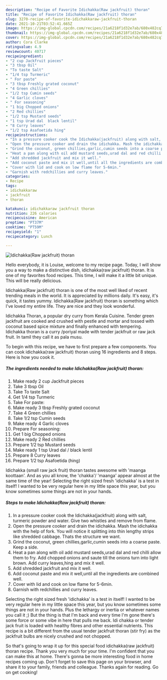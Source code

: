 ```yaml
---
description: "Recipe of Favorite Idichakka(Raw jackfruit) thoran"
title: "Recipe of Favorite Idichakka(Raw jackfruit) thoran"
slug: 3270-recipe-of-favorite-idichakkaraw-jackfruit-thoran
date: 2021-10-21T03:52:41.665Z
image: https://img-global.cpcdn.com/recipes/21a6218f1d32e7ab/680x482cq70/idichakkaraw-jackfruit-thoran-recipe-main-photo.jpg
thumbnail: https://img-global.cpcdn.com/recipes/21a6218f1d32e7ab/680x482cq70/idichakkaraw-jackfruit-thoran-recipe-main-photo.jpg
cover: https://img-global.cpcdn.com/recipes/21a6218f1d32e7ab/680x482cq70/idichakkaraw-jackfruit-thoran-recipe-main-photo.jpg
author: Cora Clarke
ratingvalue: 4.9
reviewcount: 40717
recipeingredient:
- "2 cup Jackfruit pieces"
- "3 tbsp Oil"
- "To taste Salt"
- "1/4 tsp Turmeric"
- " For paste"
- "3 tbsp Freshly grated coconut"
- "4 Green chillies"
- "1/2 tsp Cumin seeds"
- "4 Garlic cloves"
- " For seasoning"
- "1 big Chopped onions"
- "2 Red chillies"
- "1/2 tsp Mustard seeds"
- "1 tsp Urad dal  black lentil"
- "8 Curry leaves"
- "1/2 tsp Asafoetida hing"
recipeinstructions:
- "In a pressure cooker cook the Idichakka(jackfruit) along with salt, turmeric powder and water. Give two whistles and remove from flame."
- "Open the pressure cooker and drain the idichakka. Mash the idichakka with the help of fork. You will notice it splitting into thin lengthy strips like shredded cabbage. Thats the structure we want."
- "Grind the coconut, green chillies,garlic,cumin seeds into a coarse paste. Keep a side."
- "Heat a pan along with oil add mustard seeds,urad dal and red chilli allow them to fry. Add chopped onions and saute till the onions turn into light brown. Add curry leaves,hing and mix it well."
- "Add shredded jackfruit and mix it well."
- "Add coconut paste and mix it well,until all the ingredients are combined well."
- "Cover with lid and cook on low flame for 5-6min."
- "Garnish with redchillies and curry leaves."
categories:
- Recipe
tags:
- idichakkaraw
- jackfruit
- thoran

katakunci: idichakkaraw jackfruit thoran 
nutrition: 226 calories
recipecuisine: American
preptime: "PT37M"
cooktime: "PT59M"
recipeyield: "1"
recipecategory: Lunch

---
```



![Idichakka(Raw jackfruit) thoran](https://img-global.cpcdn.com/recipes/21a6218f1d32e7ab/680x482cq70/idichakkaraw-jackfruit-thoran-recipe-main-photo.jpg)

Hello everybody, it is Louise, welcome to my recipe page. Today, I will show you a way to make a distinctive dish, idichakka(raw jackfruit) thoran. It is one of my favorites food recipes. This time, I will make it a little bit unique. This will be really delicious.

Idichakka(Raw jackfruit) thoran is one of the most well liked of recent trending meals in the world. It is appreciated by millions daily. It's easy, it's quick, it tastes yummy. Idichakka(Raw jackfruit) thoran is something which I've loved my entire life. They are nice and they look wonderful.

Idichakka Thoran, a popular dry curry from Kerala Cuisine. Tender green jackfruit are cooked and crushed with pestle and mortar and tossed with coconut based spice mixture and finally enhanced with tempering. Idichakka thoran is a curry /poriyal made with tender jackfruit or raw jack fruit. In tamil they call it as pala musu.


To begin with this recipe, we have to first prepare a few components. You can cook idichakka(raw jackfruit) thoran using 16 ingredients and 8 steps. Here is how you cook it.

<!--inarticleads1-->

##### The ingredients needed to make Idichakka(Raw jackfruit) thoran:

1. Make ready 2 cup Jackfruit pieces
1. Take 3 tbsp Oil
1. Take To taste Salt
1. Get 1/4 tsp Turmeric
1. Take  For paste:
1. Make ready 3 tbsp Freshly grated coconut
1. Take 4 Green chillies
1. Take 1/2 tsp Cumin seeds
1. Make ready 4 Garlic cloves
1. Prepare  For seasoning:
1. Get 1 big Chopped onions
1. Make ready 2 Red chillies
1. Prepare 1/2 tsp Mustard seeds
1. Make ready 1 tsp Urad dal / black lentil
1. Prepare 8 Curry leaves
1. Prepare 1/2 tsp Asafoetida (hing)


Idichakka (small raw jack fruit) thoran tastes awesome with &#39;maanga koottaan&#39;. And as you all know, the &#39;chakka&#39;/ &#39;maanga&#39; appear almost at the same time of the year! Selecting the right sized fresh &#39;idichakka&#39; is a test in itself! I wanted to be very regular here in my little space this year, but you know sometimes some things are not in your hands. 

<!--inarticleads2-->

##### Steps to make Idichakka(Raw jackfruit) thoran:

1. In a pressure cooker cook the Idichakka(jackfruit) along with salt, turmeric powder and water. Give two whistles and remove from flame.
1. Open the pressure cooker and drain the idichakka. Mash the idichakka with the help of fork. You will notice it splitting into thin lengthy strips like shredded cabbage. Thats the structure we want.
1. Grind the coconut, green chillies,garlic,cumin seeds into a coarse paste. Keep a side.
1. Heat a pan along with oil add mustard seeds,urad dal and red chilli allow them to fry. Add chopped onions and saute till the onions turn into light brown. Add curry leaves,hing and mix it well.
1. Add shredded jackfruit and mix it well.
1. Add coconut paste and mix it well,until all the ingredients are combined well.
1. Cover with lid and cook on low flame for 5-6min.
1. Garnish with redchillies and curry leaves.


Selecting the right sized fresh &#39;idichakka&#39; is a test in itself! I wanted to be very regular here in my little space this year, but you know sometimes some things are not in your hands. Plus the lethargy or inertia or whatever names you call it ;) But the thing is that I&#39;m back and every time I&#39;m gone there&#39;s some force or some vibe in here that pulls me back. Idi chakka or tender jack fruit is loaded with healthy fibres and other essential nutrients. This recipe is a bit different from the usual tender jackfruit thoran (stir fry) as the jackfruit bulbs are nicely crushed and not chopped. 

So that's going to wrap it up for this special food idichakka(raw jackfruit) thoran recipe. Thank you very much for your time. I'm confident that you can make this at home. There's gonna be more interesting food in home recipes coming up. Don't forget to save this page on your browser, and share it to your family, friends and colleague. Thanks again for reading. Go on get cooking!
